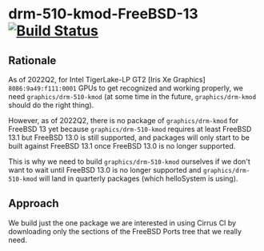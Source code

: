 # drm-510-kmod-FreeBSD-13 [![Build Status](https://api.cirrus-ci.com/github/helloSystem/drm-510-kmod-FreeBSD-13.svg)](https://cirrus-ci.com/github/helloSystem/drm-510-kmod-FreeBSD-13)

## Rationale

As of 2022Q2, for Intel TigerLake-LP GT2 [Iris Xe Graphics] `8086:9a49:f111:0001` GPUs to get recognized and working properly, we need `graphics/drm-510-kmod` (at some time in the future, `graphics/drm-kmod` should do the right thing).

However, as of 2022Q2, there is no package of `graphics/drm-kmod` for FreeBSD 13 yet because `graphics/drm-510-kmod` requires at least FreeBSD 13.1 but FreeBSD 13.0 is still supported, and packages will only start to be built against FreeBSD 13.1 once FreeBSD 13.0 is no longer supported.

This is why we need to build `graphics/drm-510-kmod` ourselves if we don't want to wait until FreeBSD 13.0 is no longer supported and `graphics/drm-510-kmod` will land in quarterly packages (which helloSystem is using).

## Approach

We build just the one package we are interested in using Cirrus CI by downloading only the sections of the FreeBSD Ports tree that we really need.

